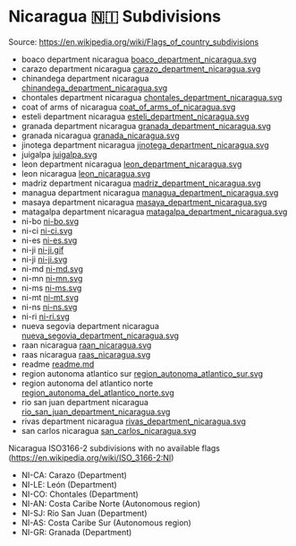 # Nicaragua 🇳🇮 Subdivisions

Source: https://en.wikipedia.org/wiki/Flags_of_country_subdivisions

* boaco department nicaragua [boaco_department_nicaragua.svg](https://github.com/amckenna41/iso3166-flag-icons/blob/main/iso3166-2-icons/NI/boaco_department_nicaragua.svg)
* carazo department nicaragua [carazo_department_nicaragua.svg](https://github.com/amckenna41/iso3166-flag-icons/blob/main/iso3166-2-icons/NI/carazo_department_nicaragua.svg)
* chinandega department nicaragua [chinandega_department_nicaragua.svg](https://github.com/amckenna41/iso3166-flag-icons/blob/main/iso3166-2-icons/NI/chinandega_department_nicaragua.svg)
* chontales department nicaragua [chontales_department_nicaragua.svg](https://github.com/amckenna41/iso3166-flag-icons/blob/main/iso3166-2-icons/NI/chontales_department_nicaragua.svg)
* coat of arms of nicaragua [coat_of_arms_of_nicaragua.svg](https://github.com/amckenna41/iso3166-flag-icons/blob/main/iso3166-2-icons/NI/coat_of_arms_of_nicaragua.svg)
* esteli department nicaragua [esteli_department_nicaragua.svg](https://github.com/amckenna41/iso3166-flag-icons/blob/main/iso3166-2-icons/NI/esteli_department_nicaragua.svg)
* granada department nicaragua [granada_department_nicaragua.svg](https://github.com/amckenna41/iso3166-flag-icons/blob/main/iso3166-2-icons/NI/granada_department_nicaragua.svg)
* granada nicaragua [granada_nicaragua.svg](https://github.com/amckenna41/iso3166-flag-icons/blob/main/iso3166-2-icons/NI/granada_nicaragua.svg)
* jinotega department nicaragua [jinotega_department_nicaragua.svg](https://github.com/amckenna41/iso3166-flag-icons/blob/main/iso3166-2-icons/NI/jinotega_department_nicaragua.svg)
* juigalpa [juigalpa.svg](https://github.com/amckenna41/iso3166-flag-icons/blob/main/iso3166-2-icons/NI/juigalpa.svg)
* leon department nicaragua [leon_department_nicaragua.svg](https://github.com/amckenna41/iso3166-flag-icons/blob/main/iso3166-2-icons/NI/leon_department_nicaragua.svg)
* leon nicaragua [leon_nicaragua.svg](https://github.com/amckenna41/iso3166-flag-icons/blob/main/iso3166-2-icons/NI/leon_nicaragua.svg)
* madriz department nicaragua [madriz_department_nicaragua.svg](https://github.com/amckenna41/iso3166-flag-icons/blob/main/iso3166-2-icons/NI/madriz_department_nicaragua.svg)
* managua department nicaragua [managua_department_nicaragua.svg](https://github.com/amckenna41/iso3166-flag-icons/blob/main/iso3166-2-icons/NI/managua_department_nicaragua.svg)
* masaya department nicaragua [masaya_department_nicaragua.svg](https://github.com/amckenna41/iso3166-flag-icons/blob/main/iso3166-2-icons/NI/masaya_department_nicaragua.svg)
* matagalpa department nicaragua [matagalpa_department_nicaragua.svg](https://github.com/amckenna41/iso3166-flag-icons/blob/main/iso3166-2-icons/NI/matagalpa_department_nicaragua.svg)
* ni-bo [ni-bo.svg](https://github.com/amckenna41/iso3166-flag-icons/blob/main/iso3166-2-icons/NI/ni-bo.svg)
* ni-ci [ni-ci.svg](https://github.com/amckenna41/iso3166-flag-icons/blob/main/iso3166-2-icons/NI/ni-ci.svg)
* ni-es [ni-es.svg](https://github.com/amckenna41/iso3166-flag-icons/blob/main/iso3166-2-icons/NI/ni-es.svg)
* ni-ji [ni-ji.gif](https://github.com/amckenna41/iso3166-flag-icons/blob/main/iso3166-2-icons/NI/ni-ji.gif)
* ni-ji [ni-ji.svg](https://github.com/amckenna41/iso3166-flag-icons/blob/main/iso3166-2-icons/NI/ni-ji.svg)
* ni-md [ni-md.svg](https://github.com/amckenna41/iso3166-flag-icons/blob/main/iso3166-2-icons/NI/ni-md.svg)
* ni-mn [ni-mn.svg](https://github.com/amckenna41/iso3166-flag-icons/blob/main/iso3166-2-icons/NI/ni-mn.svg)
* ni-ms [ni-ms.svg](https://github.com/amckenna41/iso3166-flag-icons/blob/main/iso3166-2-icons/NI/ni-ms.svg)
* ni-mt [ni-mt.svg](https://github.com/amckenna41/iso3166-flag-icons/blob/main/iso3166-2-icons/NI/ni-mt.svg)
* ni-ns [ni-ns.svg](https://github.com/amckenna41/iso3166-flag-icons/blob/main/iso3166-2-icons/NI/ni-ns.svg)
* ni-ri [ni-ri.svg](https://github.com/amckenna41/iso3166-flag-icons/blob/main/iso3166-2-icons/NI/ni-ri.svg)
* nueva segovia department nicaragua [nueva_segovia_department_nicaragua.svg](https://github.com/amckenna41/iso3166-flag-icons/blob/main/iso3166-2-icons/NI/nueva_segovia_department_nicaragua.svg)
* raan nicaragua [raan_nicaragua.svg](https://github.com/amckenna41/iso3166-flag-icons/blob/main/iso3166-2-icons/NI/raan_nicaragua.svg)
* raas nicaragua [raas_nicaragua.svg](https://github.com/amckenna41/iso3166-flag-icons/blob/main/iso3166-2-icons/NI/raas_nicaragua.svg)
* readme [readme.md](https://github.com/amckenna41/iso3166-flag-icons/blob/main/iso3166-2-icons/NI/readme.md)
* region autonoma atlantico sur [region_autonoma_atlantico_sur.svg](https://github.com/amckenna41/iso3166-flag-icons/blob/main/iso3166-2-icons/NI/region_autonoma_atlantico_sur.svg)
* region autonoma del atlantico norte [region_autonoma_del_atlantico_norte.svg](https://github.com/amckenna41/iso3166-flag-icons/blob/main/iso3166-2-icons/NI/region_autonoma_del_atlantico_norte.svg)
* rio san juan department nicaragua [rio_san_juan_department_nicaragua.svg](https://github.com/amckenna41/iso3166-flag-icons/blob/main/iso3166-2-icons/NI/rio_san_juan_department_nicaragua.svg)
* rivas department nicaragua [rivas_department_nicaragua.svg](https://github.com/amckenna41/iso3166-flag-icons/blob/main/iso3166-2-icons/NI/rivas_department_nicaragua.svg)
* san carlos nicaragua [san_carlos_nicaragua.svg](https://github.com/amckenna41/iso3166-flag-icons/blob/main/iso3166-2-icons/NI/san_carlos_nicaragua.svg)

Nicaragua ISO3166-2 subdivisions with no available flags (https://en.wikipedia.org/wiki/ISO_3166-2:NI)

* NI-CA: Carazo (Department)
* NI-LE: León (Department)
* NI-CO: Chontales (Department)
* NI-AN: Costa Caribe Norte (Autonomous region)
* NI-SJ: Río San Juan (Department)
* NI-AS: Costa Caribe Sur (Autonomous region)
* NI-GR: Granada (Department)